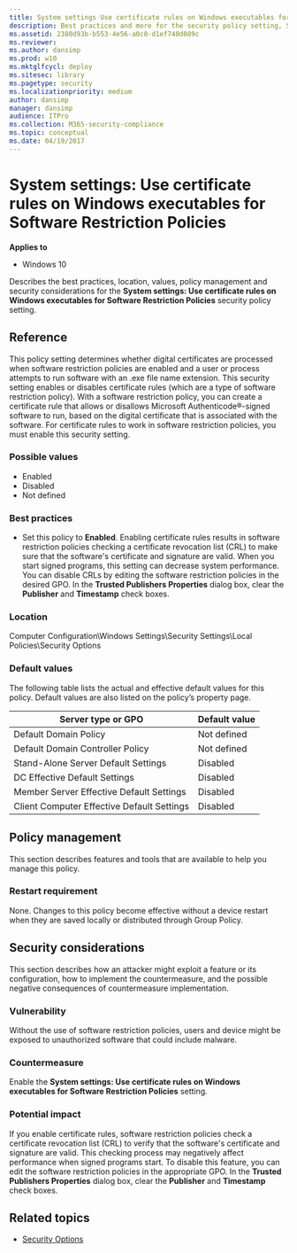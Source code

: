 ```yaml
---
title: System settings Use certificate rules on Windows executables for Software Restriction Policies (Windows 10)
description: Best practices and more for the security policy setting, System settings Use certificate rules on Windows executables for Software Restriction Policies.
ms.assetid: 2380d93b-b553-4e56-a0c0-d1ef740d089c
ms.reviewer: 
ms.author: dansimp
ms.prod: w10
ms.mktglfcycl: deploy
ms.sitesec: library
ms.pagetype: security
ms.localizationpriority: medium
author: dansimp
manager: dansimp
audience: ITPro
ms.collection: M365-security-compliance
ms.topic: conceptual
ms.date: 04/19/2017
---
```


# System settings: Use certificate rules on Windows executables for Software Restriction Policies

**Applies to**
-   Windows 10

Describes the best practices, location, values, policy management and security considerations for the **System settings: Use certificate rules on Windows executables for Software Restriction Policies** security policy setting.

## Reference

This policy setting determines whether digital certificates are processed when software restriction policies are enabled and a user or process attempts to run software with an .exe file name extension. This security setting enables or disables certificate rules (which are a type of software restriction policy). With a software restriction policy, you can create a certificate rule that allows or disallows Microsoft Authenticode®-signed software to run, based on the digital certificate that is associated with the software. For certificate rules to work in software restriction policies, you must enable this security setting.

### Possible values

-   Enabled
-   Disabled
-   Not defined

### Best practices

-   Set this policy to **Enabled**. Enabling certificate rules results in software restriction policies checking a certificate revocation list (CRL) to make sure that the software's certificate and signature are valid. When you start signed programs, this setting can decrease system performance. 
You can disable CRLs by editing the software restriction policies in the desired GPO. In the **Trusted Publishers Properties** dialog box, clear the **Publisher** and **Timestamp** check boxes.

### Location

Computer Configuration\\Windows Settings\\Security Settings\\Local Policies\\Security Options

### Default values

The following table lists the actual and effective default values for this policy. Default values are also listed on the policy’s property page.

| Server type or GPO | Default value |
| - | - |
| Default Domain Policy| Not defined| 
| Default Domain Controller Policy | Not defined| 
| Stand-Alone Server Default Settings | Disabled |
| DC Effective Default Settings | Disabled| 
| Member Server Effective Default Settings | Disabled| 
| Client Computer Effective Default Settings | Disabled| 
 
## Policy management

This section describes features and tools that are available to help you manage this policy.

### Restart requirement

None. Changes to this policy become effective without a device restart when they are saved locally or distributed through Group Policy.

## Security considerations

This section describes how an attacker might exploit a feature or its configuration, how to implement the countermeasure, and the possible negative consequences of countermeasure implementation.

### Vulnerability

Without the use of software restriction policies, users and device might be exposed to unauthorized software that could include malware.

### Countermeasure

Enable the **System settings: Use certificate rules on Windows executables for Software Restriction Policies** setting.

### Potential impact

If you enable certificate rules, software restriction policies check a certificate revocation list (CRL) to verify that the software's certificate and signature are valid. This checking process may negatively affect performance when signed programs start. To disable this feature, you can edit the software restriction policies in the appropriate GPO. In the **Trusted Publishers Properties** dialog box, clear the **Publisher** and **Timestamp** check boxes.

## Related topics

- [Security Options](security-options.md)
